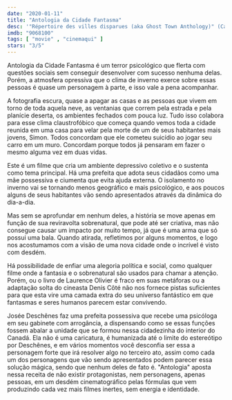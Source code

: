 ```yaml
---
date: "2020-01-11"
title: "Antologia da Cidade Fantasma"
desc: '"Répertoire des villes disparues (aka Ghost Town Anthology)" (Canadá, 2019), escrito por Denis Côté levemente baseado no livro de Laurence Olivier, dirigido por Denis Côté, com Robert Naylor, Josée Deschênes e Jean-Michel Anctil. Escrito para o CinemAqui.'
imdb: "9068100"
tags: [ "movie" , "cinemaqui" ]
stars: "3/5"
---
```

Antologia da Cidade Fantasma é um terror psicológico que flerta com questões sociais sem conseguir desenvolver com sucesso nenhuma delas. Porém, a atmosfera opressiva que o clima de inverno exerce sobre essas pessoas é quase um personagem à parte, e isso vale a pena acompanhar.

A fotografia escura, quase a apagar as casas e as pessoas que vivem em torno de toda aquela neve, as ventanias que correm pela estrada e pela planície deserta, os ambientes fechados com pouca luz. Tudo isso colabora para esse clima claustrofóbico que começa quando vemos toda a cidade reunida em uma casa para velar pela morte de um de seus habitantes mais jovens, Simon. Todos concordam que ele cometeu suicídio ao jogar seu carro em um muro. Concordam porque todos já pensaram em fazer o mesmo alguma vez em duas vidas.

Este é um filme que cria um ambiente depressivo coletivo e o sustenta como tema principal. Há uma prefeita que adota seus cidadãos como uma mãe possessiva e ciumenta que evita ajuda externa. O isolamento no inverno vai se tornando menos geográfico e mais psicológico, e aos poucos alguns de seus habitantes vão sendo apresentados através da dinâmica do dia-a-dia.

Mas sem se aprofundar em nenhum deles, a história se move apenas em função de sua reviravolta sobrenatural, que pode até ser criativa, mas não consegue causar um impacto por muito tempo, já que é uma arma que só possui uma bala. Quando atirada, refletimos por alguns momentos, e logo nos acostumamos com a visão de uma nova cidade onde o incrível é visto com desdém.

Há possibilidade de enfiar uma alegoria política e social, como qualquer filme onde a fantasia e o sobrenatural são usados para chamar a atenção. Porém, ou o livro de Laurence Olivier é fraco em suas metáforas ou a adaptação solta do cineasta Denis Côté não nos fornece pistas suficientes para que esta vire uma camada extra do seu universo fantástico em que fantasmas e seres humanos parecem estar convivendo.

Josée Deschênes faz uma prefeita possessiva que recebe uma psicóloga em seu gabinete com arrogância, a dispensando como se essas funções fossem abalar a unidade que se formou nessa cidadezinha do interior do Canadá. Ela não é uma caricatura, é humanizada até o limite do estereótipo por Deschênes, e em vários momentos você desconfia ser essa a personagem forte que irá resolver algo no terceiro ato, assim como cada um dos personagens que vão sendo apresentados podem parecer essa solução mágica, sendo que nenhum deles de fato é. "Antologia" aposta nessa receita de não existir protagonistas, nem personagens, apenas pessoas, em um desdém cinematográfico pelas fórmulas que vem produzindo cada vez mais filmes inertes, sem energia e identidade.
